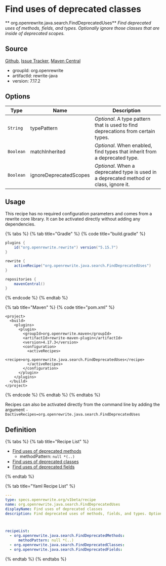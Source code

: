 # Find uses of deprecated classes

** org.openrewrite.java.search.FindDeprecatedUses**
_Find deprecated uses of methods, fields, and types. Optionally ignore those classes that are inside of deprecated scopes._

## Source

[Github](https://github.com/openrewrite/rewrite), [Issue Tracker](https://github.com/openrewrite/rewrite/issues), [Maven Central](https://search.maven.org/artifact/org.openrewrite/rewrite-java/7.17.2/jar)

* groupId: org.openrewrite
* artifactId: rewrite-java
* version: 7.17.2

## Options

| Type | Name | Description |
| -- | -- | -- |
| `String` | typePattern | *Optional*. A type pattern that is used to find deprecations from certain types. |
| `Boolean` | matchInherited | *Optional*. When enabled, find types that inherit from a deprecated type. |
| `Boolean` | ignoreDeprecatedScopes | *Optional*. When a deprecated type is used in a deprecated method or class, ignore it. |


## Usage

This recipe has no required configuration parameters and comes from a rewrite core library. It can be activated directly without adding any dependencies.

{% tabs %}
{% tab title="Gradle" %}
{% code title="build.gradle" %}
```groovy
plugins {
    id("org.openrewrite.rewrite") version("5.15.7")
}

rewrite {
    activeRecipe("org.openrewrite.java.search.FindDeprecatedUses")
}

repositories {
    mavenCentral()
}

```
{% endcode %}
{% endtab %}

{% tab title="Maven" %}
{% code title="pom.xml" %}
```markup
<project>
  <build>
    <plugins>
      <plugin>
        <groupId>org.openrewrite.maven</groupId>
        <artifactId>rewrite-maven-plugin</artifactId>
        <version>4.17.3</version>
        <configuration>
          <activeRecipes>
            <recipe>org.openrewrite.java.search.FindDeprecatedUses</recipe>
          </activeRecipes>
        </configuration>
      </plugin>
    </plugins>
  </build>
</project>
```
{% endcode %}
{% endtab %}
{% endtabs %}

Recipes can also be activated directly from the command line by adding the argument `-DactiveRecipes=org.openrewrite.java.search.FindDeprecatedUses`

## Definition

{% tabs %}
{% tab title="Recipe List" %}
* [Find uses of deprecated methods](../../java/search/finddeprecatedmethods.md)
  * methodPattern: `null *(..)`
* [Find uses of deprecated classes](../../java/search/finddeprecatedclasses.md)
* [Find uses of deprecated fields](../../java/search/finddeprecatedfields.md)

{% endtab %}

{% tab title="Yaml Recipe List" %}
```yaml
---
type: specs.openrewrite.org/v1beta/recipe
name: org.openrewrite.java.search.FindDeprecatedUses
displayName: Find uses of deprecated classes
description: Find deprecated uses of methods, fields, and types. Optionally ignore those classes that are inside of deprecated scopes.



recipeList:
  - org.openrewrite.java.search.FindDeprecatedMethods:
      methodPattern: null *(..)
  - org.openrewrite.java.search.FindDeprecatedClasses:
  - org.openrewrite.java.search.FindDeprecatedFields:

```
{% endtab %}
{% endtabs %}

